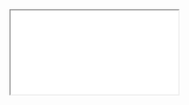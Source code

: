 <div class="embed-responsive embed-responsive-16by9">
  <iframe class="embed-responsive-item" src="//www.youtube.com/embed/voNFQoHapnA" allowfullscreen></iframe>
</div>

